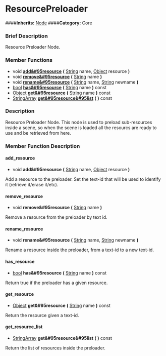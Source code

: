#  ResourcePreloader  
####**Inherits:** [Node](class_node)
####**Category:** Core

###  Brief Description  
Resource Preloader Node.

###  Member Functions 
  * void  **[add&#95resource](#add_resource)**  **(** [String](class_string) name, [Object](class_object) resource  **)**
  * void  **[remove&#95resource](#remove_resource)**  **(** [String](class_string) name  **)**
  * void  **[rename&#95resource](#rename_resource)**  **(** [String](class_string) name, [String](class_string) newname  **)**
  * [bool](class_bool)  **[has&#95resource](#has_resource)**  **(** [String](class_string) name  **)** const
  * [Object](class_object)  **[get&#95resource](#get_resource)**  **(** [String](class_string) name  **)** const
  * [StringArray](class_stringarray)  **[get&#95resource&#95list](#get_resource_list)**  **(** **)** const

###  Description  
Resource Preloader Node. This node is used to preload sub-resources inside a scene, so when the scene is loaded all the resourcs are ready to use and be retrieved from here.

###  Member Function Description  

#### <a name="add_resource">add_resource</a>
  * void  **add&#95resource**  **(** [String](class_string) name, [Object](class_object) resource  **)**

Add a resource to the preloader. Set the text-id that will be used to identify it (retrieve it/erase it/etc).

#### <a name="remove_resource">remove_resource</a>
  * void  **remove&#95resource**  **(** [String](class_string) name  **)**

Remove a resource from the preloader by text id.

#### <a name="rename_resource">rename_resource</a>
  * void  **rename&#95resource**  **(** [String](class_string) name, [String](class_string) newname  **)**

Rename a resource inside the preloader, from a text-id to a new text-id.

#### <a name="has_resource">has_resource</a>
  * [bool](class_bool)  **has&#95resource**  **(** [String](class_string) name  **)** const

Return true if the preloader has a given resource.

#### <a name="get_resource">get_resource</a>
  * [Object](class_object)  **get&#95resource**  **(** [String](class_string) name  **)** const

Return the resource given a text-id.

#### <a name="get_resource_list">get_resource_list</a>
  * [StringArray](class_stringarray)  **get&#95resource&#95list**  **(** **)** const

Return the list of resources inside the preloader.

